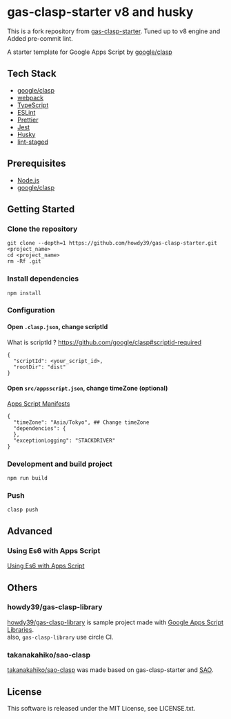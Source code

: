 # gas-clasp-starter v8 and husky

This is a fork repository from [gas-clasp-starter](https://github.com/howdy39/gas-clasp-starter).
Tuned up to v8 engine and Added pre-commit lint.

A starter template for Google Apps Script by [google/clasp](https://github.com/google/clasp)

## Tech Stack

- [google/clasp](https://github.com/google/clasp)
- [webpack](https://webpack.js.org/)
- [TypeScript](http://www.typescriptlang.org/)
- [ESLint](https://github.com/eslint/eslint)
- [Prettier](https://prettier.io/)
- [Jest](https://facebook.github.io/jest/)
- [Husky](https://github.com/typicode/husky/tree/master)
- [lint-staged](https://github.com/okonet/lint-staged)

## Prerequisites

- [Node.js](https://nodejs.org/)
- [google/clasp](https://github.com/google/clasp)

## Getting Started

### Clone the repository

```
git clone --depth=1 https://github.com/howdy39/gas-clasp-starter.git <project_name>
cd <project_name>
rm -Rf .git
```

### Install dependencies

```
npm install
```

### Configuration

#### Open `.clasp.json`, change scriptId

What is scriptId ? https://github.com/google/clasp#scriptid-required

```
{
  "scriptId": <your_script_id>,
  "rootDir": "dist"
}
```

#### Open `src/appsscript.json`, change timeZone (optional)

[Apps Script Manifests](https://developers.google.com/apps-script/concepts/manifests)

```
{
  "timeZone": "Asia/Tokyo", ## Change timeZone
  "dependencies": {
  },
  "exceptionLogging": "STACKDRIVER"
}
```

### Development and build project

```
npm run build
```

### Push

```
clasp push
```

## Advanced

### Using Es6 with Apps Script

[Using Es6 with Apps Script](http://ramblings.mcpher.com/Home/excelquirks/gassnips/es6shim)

## Others

### howdy39/gas-clasp-library

[howdy39/gas-clasp-library](https://github.com/howdy39/gas-clasp-library) is sample project made with [Google Apps Script Libraries](https://developers.google.com/apps-script/guides/libraries).  
also, `gas-clasp-library` use circle CI.

### takanakahiko/sao-clasp

[takanakahiko/sao-clasp](https://github.com/takanakahiko/sao-clasp) was made based on gas-clasp-starter and [SAO](https://github.com/saojs/sao).

## License

This software is released under the MIT License, see LICENSE.txt.
